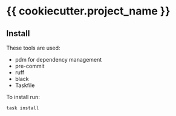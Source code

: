 # {{ cookiecutter.project_name }}

## Install

These tools are used:

- pdm for dependency management
- pre-commit
- ruff
- black
- Taskfile

To install run:

```commandline
task install
```
